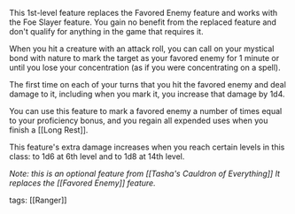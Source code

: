 This 1st-level feature replaces the Favored Enemy feature and works with the Foe Slayer feature. You gain no benefit from the replaced feature and don't qualify for anything in the game that requires it.

When you hit a creature with an attack roll, you can call on your mystical bond with nature to mark the target as your favored enemy for 1 minute or until you lose your concentration (as if you were concentrating on a spell).

The first time on each of your turns that you hit the favored enemy and deal damage to it, including when you mark it, you increase that damage by 1d4.

You can use this feature to mark a favored enemy a number of times equal to your proficiency bonus, and you regain all expended uses when you finish a [[Long Rest]].

This feature's extra damage increases when you reach certain levels in this class: to 1d6 at 6th level and to 1d8 at 14th level.

*Note: this is an optional feature from [[Tasha's Cauldron of Everything]]*
*It replaces the [[Favored Enemy]] feature.*

tags: [[Ranger]]
